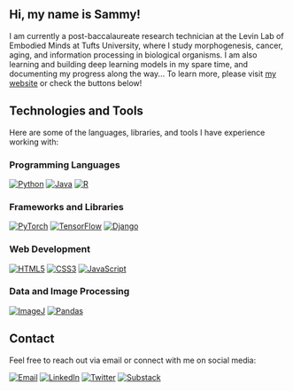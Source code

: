 ## Hi, my name is Sammy!

I am currently a  post-baccalaureate research technician at the Levin Lab of Embodied Minds at Tufts University, where I study morphogenesis, cancer, aging, and information processing in biological organisms. I am also learning and building deep learning models in my spare time, and documenting my progress along the way... To learn more, please visit [my website](https://sammyhansali.com) or check the buttons below!

## Technologies and Tools

Here are some of the languages, libraries, and tools I have experience working with:

### Programming Languages

[![Python](https://img.shields.io/badge/Python-3670A0?style=for-the-badge&logo=python&logoColor=ffdd54)](https://www.python.org/)
[![Java](https://img.shields.io/badge/Java-ED8B00?style=for-the-badge&logo=java&logoColor=white)](https://www.java.com/)
[![R](https://img.shields.io/badge/R-276DC3?style=for-the-badge&logo=r&logoColor=white)](https://www.r-project.org/)

### Frameworks and Libraries

[![PyTorch](https://img.shields.io/badge/PyTorch-EE4C2C?style=for-the-badge&logo=pytorch&logoColor=white)](https://pytorch.org/)
[![TensorFlow](https://img.shields.io/badge/TensorFlow-FF6F00?style=for-the-badge&logo=tensorflow&logoColor=white)](https://www.tensorflow.org/)
[![Django](https://img.shields.io/badge/Django-092E20?style=for-the-badge&logo=django&logoColor=white)](https://www.djangoproject.com/)

### Web Development

[![HTML5](https://img.shields.io/badge/HTML5-E34F26?style=for-the-badge&logo=html5&logoColor=white)](https://developer.mozilla.org/en-US/docs/Web/HTML)
[![CSS3](https://img.shields.io/badge/CSS3-1572B6?style=for-the-badge&logo=css3&logoColor=white)](https://developer.mozilla.org/en-US/docs/Web/CSS)
[![JavaScript](https://img.shields.io/badge/JavaScript-F7DF1E?style=for-the-badge&logo=javascript&logoColor=black)](https://developer.mozilla.org/en-US/docs/Web/JavaScript)

### Data and Image Processing

[![ImageJ](https://img.shields.io/badge/ImageJ-3776AB?style=for-the-badge&logo=imagej&logoColor=white)](https://imagej.net/)
[![Pandas](https://img.shields.io/badge/Pandas-150458?style=for-the-badge&logo=pandas&logoColor=white)](https://pandas.pydata.org/)


## Contact

Feel free to reach out via email or connect with me on social media:

[![Email](https://img.shields.io/badge/Email-D14836?style=for-the-badge&logo=gmail&logoColor=white)](mailto:shansa01@tufts.edu)
[![LinkedIn](https://img.shields.io/badge/LinkedIn-0A66C2?style=for-the-badge&logo=linkedin&logoColor=white)](https://www.linkedin.com/in/sammyhansali876)
[![Twitter](https://img.shields.io/badge/Twitter-1DA1F2?style=for-the-badge&logo=twitter&logoColor=white)](https://twitter.com/sammyhansali)
[![Substack](https://img.shields.io/badge/Substack-FF6719?style=for-the-badge&logo=substack&logoColor=white)](https://substack.com/@sammyhansali)




<!--
**sammyhansali/sammyhansali** is a ✨ _special_ ✨ repository because its `README.md` (this file) appears on your GitHub profile.

Here are some ideas to get you started:

- 🔭 I’m currently working on ...
- 🌱 I’m currently learning ...
- 👯 I’m looking to collaborate on ...
- 🤔 I’m looking for help with ...
- 💬 Ask me about ...
- 📫 How to reach me: ...
- 😄 Pronouns: ...
- ⚡ Fun fact: ...
-->

